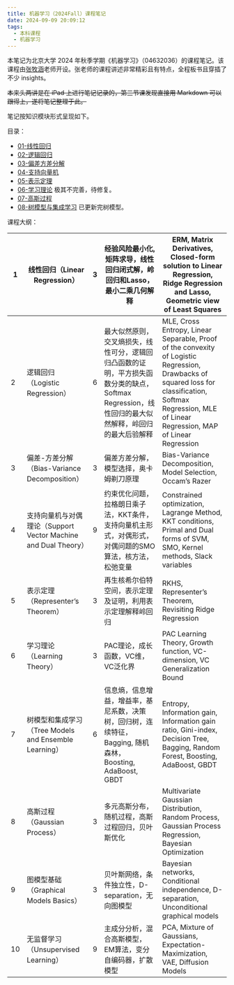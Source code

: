 ```yaml
---
title: 机器学习（2024Fall）课程笔记
date: 2024-09-09 20:09:12
tags:
  - 本科课程
  - 机器学习
---
```


本笔记为北京大学 2024 年秋季学期《机器学习》（04632036）的课程笔记。该课程由[张牧涵](https://muhanzhang.github.io/)老师开设。张老师的课程讲述非常精彩且有特点，全程板书且穿插了不少 insights。

~~本来头两讲是在 iPad 上进行笔记记录的，第三节课发现直接用 Markdown 可以跟得上，遂将笔记整理于此。~~

笔记按知识模块形式呈现如下。

目录：

- [01-线性回归](/note-ml2024fall/linear-regression/)
- [02-逻辑回归](/note-ml2024fall/logistic-regression/)
- [03-偏差方差分解](/note-ml2024fall/b-v-decomposition/)
- [04-支持向量机](/note-ml2024fall/svm/)
- [05-表示定理](/note-ml2024fall/representer-theorem/)
- [06-学习理论](/note-ml2024fall/learning-theory/) 极其不完善，待修复。
- [07-高斯过程](/note-ml2024fall/gaussian-process/)
- [08-树模型与集成学习](/note-ml2024fall/tree-models-and-ensemble-learning/) 已更新完树模型。


课程大纲：

| 1    | 线性回归（Linear Regression）                                | 3    | 经验风险最小化, 矩阵求导，线性回归闭式解，岭回归和Lasso，最小二乘几何解释 | ERM, Matrix Derivatives, Closed-form solution to Linear Regression, Ridge Regression and Lasso, Geometric view of Least Squares |
| ---- | ------------------------------------------------------------ | ---- | ------------------------------------------------------------ | ------------------------------------------------------------ |
| 2    | 逻辑回归（Logistic Regression）                              | 6    | 最大似然原则，交叉熵损失，线性可分，逻辑回归凸函数的证明，平方损失函数分类的缺点，Softmax Regression，线性回归的最大似然解释，岭回归的最大后验解释 | MLE, Cross Entropy, Linear Separable, Proof of the convexity of Logistic Regression, Drawbacks of squared loss for classification, Softmax Regression, MLE of Linear Regression, MAP of Linear Regression |
| 3    | 偏差-方差分解（Bias-Variance Decomposition）                 | 3    | 偏差方差分解，模型选择，奥卡姆剃刀原理                       | Bias-Variance Decomposition, Model Selection, Occam’s Razer  |
| 4    | 支持向量机与对偶理论（Support Vector Machine and Dual Theory） | 9    | 约束优化问题，拉格朗日乘子法，KKT条件，支持向量机主形式，对偶形式，对偶问题的SMO算法，核方法，松弛变量 | Constrained optimization, Lagrange Method, KKT conditions, Primal and Dual forms of SVM, SMO, Kernel methods, Slack variables |
| 5    | 表示定理（Representer’s Theorem）                            | 3    | 再生核希尔伯特空间，表示定理及证明，利用表示定理解释岭回归   | RKHS, Representer’s Theorem, Revisiting Ridge Regression     |
| 6    | 学习理论（Learning Theory）                                  | 3    | PAC理论，成长函数，VC维，VC泛化界                            | PAC Learning Theory, Growth function, VC-dimension, VC Generalization Bound |
| 7    | 树模型和集成学习（Tree Models and Ensemble Learning）        | 6    | 信息熵，信息增益，增益率，基尼系数，决策树，回归树，连续特征，Bagging, 随机森林，Boosting, AdaBoost, GBDT | Entropy, Information gain, Information gain ratio, Gini-index, Decision Tree, Bagging, Random Forest, Boosting, AdaBoost, GBDT |
| 8    | 高斯过程（Gaussian Process）                                 | 3    | 多元高斯分布，随机过程，高斯过程回归，贝叶斯优化             | Multivariate Gaussian Distribution, Random Process, Gaussian Process Regression, Bayesian Optimization |
| 9    | 图模型基础（Graphical Models Basics）                        | 3    | 贝叶斯网络，条件独立性，D-separation，无向图模型             | Bayesian networks, Conditional independence, D-separation, Unconditional graphical models |
| 10   | 无监督学习（Unsupervised Learning）                          | 9    | 主成分分析，混合高斯模型，EM算法，变分自编码器，扩散模型     | PCA, Mixture of Gaussians, Expectation-Maximization, VAE, Diffusion Models |
